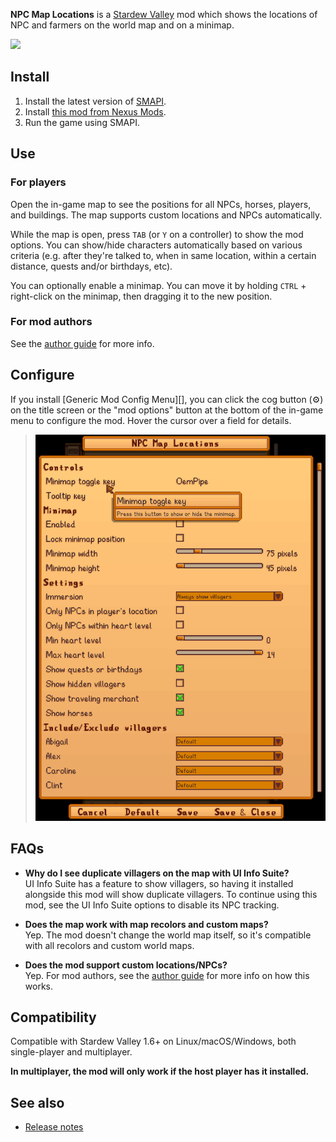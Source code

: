 ﻿**NPC Map Locations** is a [Stardew Valley](http://stardewvalley.net/) mod which shows the
locations of NPC and farmers on the world map and on a minimap.

![](screenshot.png)

## Install
1. Install the latest version of [SMAPI](https://smapi.io).
2. Install [this mod from Nexus Mods](http://www.nexusmods.com/stardewvalley/mods/239).
3. Run the game using SMAPI.

## Use
### For players
Open the in-game map to see the positions for all NPCs, horses, players, and buildings. The map
supports custom locations and NPCs automatically.

While the map is open, press `TAB` (or `Y` on a controller) to show the mod options. You can
show/hide characters automatically based on various criteria (e.g. after they're talked to, when in
same location, within a certain distance, quests and/or birthdays, etc). 

You can optionally enable a minimap. You can move it by holding `CTRL` + right-click on the minimap,
then dragging it to the new position.

### For mod authors
See the [author guide](author-guide.md) for more info.

## Configure
If you install [Generic Mod Config Menu][], you can click the cog button (⚙) on the title screen
or the "mod options" button at the bottom of the in-game menu to configure the mod. Hover the
cursor over a field for details.

> ![](doc-images/generic-config-menu.png)

## FAQs
* **Why do I see duplicate villagers on the map with UI Info Suite?**  
  UI Info Suite has a feature to show villagers, so having it installed alongside this mod will
  show duplicate villagers. To continue using this mod, see the UI Info Suite options to disable
  its NPC tracking.

* **Does the map work with map recolors and custom maps?**  
  Yep. The mod doesn't change the world map itself, so it's compatible with all recolors and custom
  world maps.

* **Does the mod support custom locations/NPCs?**  
  Yep. For mod authors, see the [author guide](author-guide.md) for more info on how this works.

## Compatibility
Compatible with Stardew Valley 1.6+ on Linux/macOS/Windows, both single-player and multiplayer.

**In multiplayer, the mod will only work if the host player has it installed.**

## See also
* [Release notes](release-notes.md)
